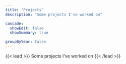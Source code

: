 ```yaml
---
title: "Projects"
description: "Some projects I've worked on"

cascade:
  showEdit: false
  showSummary: true

groupByYear: false
---
```


{{< lead >}}
Some projects I've worked on
{{< /lead >}}
